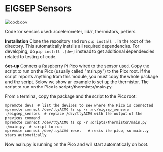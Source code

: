# EIGSEP Sensors

[![codecov](https://codecov.io/github/EIGSEP/eigsep-sensors/graph/badge.svg?token=WV88G15IG9)](https://codecov.io/github/EIGSEP/eigsep-sensors)

Code for sensors used: accelerometer, lidar, thermistors, peltiers.

**Installation**
Clone the repository and run `pip install .` in the root of the directory. This automatically installs all required dependencies. For developing, do `pip install .[dev]` instead to get additional dependencies related to testing of code.

**Set-up**
Connect a Raspberry Pi Pico wired to the sensor used. Copy the script to run on the Pico (usually called "main.py") to the Pico root. If the script imports anything from this module, you must copy the whole package and the script. Below we show an example to set up the thermistor. The script to run on the Pico is scripts/thermistor/main.py.

From a terminal, copy the package and the script to the Pico root:
```shell
mpremote devs  # list the devices to see where the Pico is connected
mpremote connect /dev/ttyACM0 fs cp -r src/eigsep_sensors :/eigsep_sensors  # replace /dev/ttyACM0 with the output of the previous command
mpremote connect /dev/ttyACM0 fs cp -r scripts/thermistor/main.py :/main.py  # script to run
mpremote connect /dev/ttyACM0 reset   # rests the pico, so main.py stars automatically
```

Now main.py is running on the Pico and will start automatically on boot.
